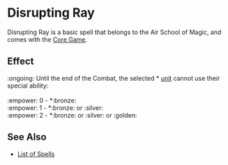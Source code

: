 # Disrupting Ray

Disrupting Ray is a basic spell that belongs to the Air School of Magic, and comes with the [Core Game](../content.md).


## Effect

:ongoing: Until the end of the Combat, the selected \* [unit](units.md) cannot use their special ability:<br><br>:empower: 0 - \*:bronze:<br>:empower: 1 - \*:bronze: or :silver:<br>:empower: 2 - \*:bronze: or :silver: or :golden:


## See Also

- [List of Spells](../spells.md)
